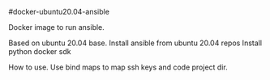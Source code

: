 #docker-ubuntu20.04-ansible

Docker image to run ansible.

Based on ubuntu 20.04 base.
Install ansible from ubuntu 20.04 repos
Install python docker sdk


How to use.
Use bind maps to map ssh keys and code project dir.


